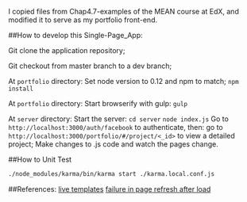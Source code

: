 I copied files from Chap4.7-examples of the MEAN course at EdX, and modified it to serve
 as my portfolio front-end.

##How to develop this Single-Page_App:

Git clone the application repository;

Git checkout from master branch to a dev branch;

At `portfolio` directory: Set node version to 0.12 and npm to match;
```npm install```

At `portfolio` directory: Start browserify with gulp:
```gulp```

At `server` directory: Start the server:
```cd server```
```node index.js```
Go to `http://localhost:3000/auth/facebook` to authenticate, then:
go to `http://localhost:3000/portfolio/#/project/<_id>` to view a detailed project;
Make changes to .js code and watch the pages change.

##How to Unit Test
```sh
./node_modules/karma/bin/karma start ./karma.local.conf.js
```
##References:
[live templates](https://github.com/stefanKuijers/live-templates/blob/master/live-templates.js)
[failure in page refresh after load](https://stackoverflow.com/questions/21699271/angular-page-doesnt-refresh-after-data-is-added-or-removed)